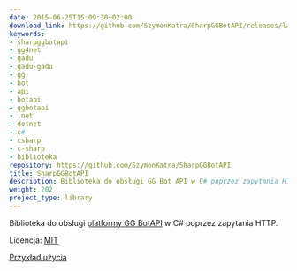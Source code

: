 ```yaml
---
date: 2015-06-25T15:09:30+02:00
download_link: https://github.com/SzymonKatra/SharpGGBotAPI/releases/latest
keywords:
- sharpggbotapi
- gg4net
- gadu
- gadu-gadu
- gg
- bot
- api
- botapi
- ggbotapi
- .net
- dotnet
- c#
- csharp
- c-sharp
- biblioteka
repository: https://github.com/SzymonKatra/SharpGGBotAPI
title: SharpGGBotAPI
description: Biblioteka do obsługi GG Bot API w C# poprzez zapytania HTTP
weight: 202
project_type: library
---
```


Biblioteka do obsługi [platformy GG BotAPI](https://boty.gg.pl/start/) w C# poprzez zapytania HTTP.

Licencja: [MIT](https://github.com/SzymonKatra/SharpGGBotAPI/blob/master/license.txt)

[Przykład użycia](https://github.com/SzymonKatra/SharpGGBotAPI/blob/master/SharpGGBotApiExample/Program.cs)
